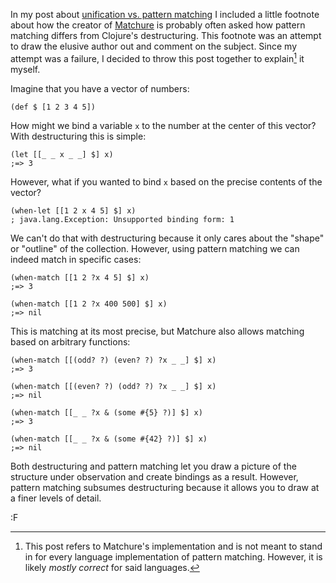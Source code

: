 In my post about [unification vs. pattern matching](http://blog.fogus.me/2010/12/14/unification-versus-pattern-matching-to-the-death/) I included a little footnote about how the creator of [Matchure](https://github.com/dcolthorp/matchure) is probably often asked how pattern matching differs from Clojure's destructuring.  This footnote was an attempt to draw the elusive author out and comment on the subject.  Since my attempt was a failure, I decided to throw this post together to explain[^foo] it myself.

Imagine that you have a vector of numbers:

    (def $ [1 2 3 4 5])

How might we bind a variable `x` to the number at the center of this vector?  With destructuring this is simple:

    (let [[_ _ x _ _] $] x)
    ;=> 3

However, what if you wanted to bind `x` based on the precise contents of the vector?

    (when-let [[1 2 x 4 5] $] x)
    ; java.lang.Exception: Unsupported binding form: 1

We can't do that with destructuring because it only cares about the "shape" or "outline" of the collection.  However, using pattern matching we can indeed match in specific cases:

    (when-match [[1 2 ?x 4 5] $] x)
    ;=> 3
    
    (when-match [[1 2 ?x 400 500] $] x)
    ;=> nil

This is matching at its most precise, but Matchure also allows matching based on arbitrary functions:

    (when-match [[(odd? ?) (even? ?) ?x _ _] $] x)
    ;=> 3
    
    (when-match [[(even? ?) (odd? ?) ?x _ _] $] x)
    ;=> nil
    
    (when-match [[_ _ ?x & (some #{5} ?)] $] x)
    ;=> 3
    
    (when-match [[_ _ ?x & (some #{42} ?)] $] x)
    ;=> nil

Both destructuring and pattern matching let you draw a picture of the structure under observation and create bindings as a result.  However, pattern matching subsumes destructuring because it allows you to draw at a finer levels of detail.

:F

[^foo]: This post refers to Matchure's implementation and is not meant to stand in for every language implementation of pattern matching.  However, it is likely *mostly correct* for said languages.
